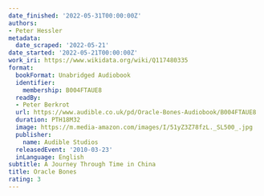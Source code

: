 ```yaml
---
date_finished: '2022-05-31T00:00:00Z'
authors:
- Peter Hessler
metadata:
  date_scraped: '2022-05-21'
date_started: '2022-05-21T00:00:00Z'
work_iri: https://www.wikidata.org/wiki/Q117480335
format:
  bookFormat: Unabridged Audiobook
  identifier:
    membership: B004FTAUE8
  readBy:
  - Peter Berkrot
  url: https://www.audible.co.uk/pd/Oracle-Bones-Audiobook/B004FTAUE8
  duration: PTH18M32
  image: https://m.media-amazon.com/images/I/51yZ3Z78fzL._SL500_.jpg
  publisher:
    name: Audible Studios
  releasedEvent: '2010-03-23'
  inLanguage: English
subtitle: A Journey Through Time in China
title: Oracle Bones
rating: 3
---
```



